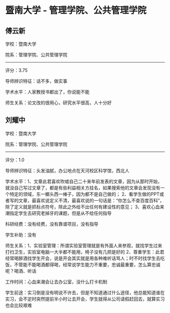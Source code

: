 # 暨南大学 - 管理学院、公共管理学院

## 傅云新

学校：暨南大学

院系：管理学院、公共管理学院

* * *

评分：3.75

导师辨识特征：话不多，做实事

学术水平：人家教授书都出了，你说能不能

师生关系：论文改的很用心，研究水平很高，人十分好

## 刘耀中

学校：暨南大学

院系：管理学院、公共管理学院

* * *

评分：1.0

导师辨识特征：头发油腻，办公地点在天河校区科学馆，西北人

学术水平：1、文章此君喜欢吹嘘自己二十来年前发表的文章，因为从那时开始，就没自己写过文章了，都是有些利益相关方挂名，如果搜索他的文章会发现没有一个特定的领域，东一榔头西一棒子，因为都不是自己做的；
2、看学生做的PPT或者写的文章，最喜欢说定义不清，最喜欢说的一句话是：“你怎么不查百度百科”，除了定义就是抓标点符号，除此之外给不出任何有建设性的意见；
3、喜欢心血来潮指定学生去研究老掉牙的课题，但是从不给任何指导

科研经费：没有经费，没有靠谱项目，没有指导

学生补助：没有

师生关系：1、实验室管理：所谓实验室管理就是有外面人来参观，就找学生过来打扫卫生，实验室电脑一大半都不能用，椅子没有几把是好的
2、尊重学生：此君经常喝醉酒找学生开会，说是开会其实就是用各种难听话骂人；时不时找学生去吃饭，不管能不能喝酒都得喝，经常说学生能力不重要，忠诚最重要，怎么算忠诚呢？喝酒、听话

工作时间：心血来潮会让去办公室，没什么打卡机制

学生前途：实习倒是没有明说不许去，但是不知道通过什么途径，他总能知道谁在实习，会不定时突然提前半小时让去开会，学生就得从公司请假赶回去，就算实习也会比较艰难